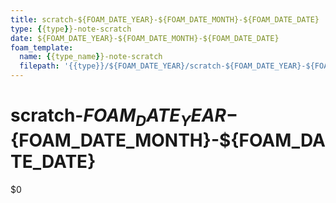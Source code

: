 ```yaml
---
title: scratch-${FOAM_DATE_YEAR}-${FOAM_DATE_MONTH}-${FOAM_DATE_DATE}
type: {{type}}-note-scratch
date: ${FOAM_DATE_YEAR}-${FOAM_DATE_MONTH}-${FOAM_DATE_DATE}
foam_template:
  name: {{type_name}}-note-scratch
  filepath: '{{type}}/${FOAM_DATE_YEAR}/scratch-${FOAM_DATE_YEAR}-${FOAM_DATE_MONTH}-${FOAM_DATE_DATE}.md'
---
```

# scratch-${FOAM_DATE_YEAR}-${FOAM_DATE_MONTH}-${FOAM_DATE_DATE}

$0
